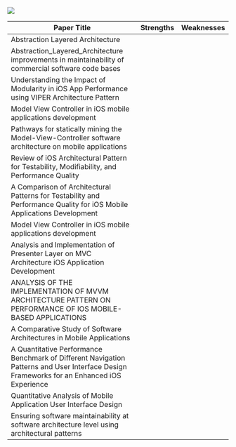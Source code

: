 ![](https://iso25000.com/images/figures/iso_25010_en.png)

| Paper Title | Strengths | Weaknesses |
| --- | --- | --- |
| Abstraction Layered Architecture |  |  |  |
| Abstraction_Layered_Architecture improvements in maintainability of commercial software code bases |  |  |  |
| Understanding the Impact of Modularity in iOS App Performance using VIPER Architecture Pattern |  |  |  |
| Model View Controller in iOS mobile applications development |  |  |
| Pathways for statically mining the Model-View-Controller software architecture on mobile applications |  |  |
| Review of iOS Architectural Pattern for Testability, Modifiability, and Performance Quality |  |  |
| A Comparison of Architectural Patterns for Testability and Performance Quality for iOS Mobile Applications Development |  |  |
| Model View Controller in iOS mobile applications development |||
| Analysis and Implementation of Presenter Layer on MVC Architecture iOS Application Development |||
| ANALYSIS OF THE IMPLEMENTATION OF MVVM ARCHITECTURE PATTERN ON PERFORMANCE OF IOS MOBILE-BASED APPLICATIONS |||
| A Comparative Study of Software Architectures in Mobile Applications |||
| A Quantitative Performance Benchmark of Different Navigation Patterns and User Interface Design Frameworks for an Enhanced iOS Experience |||
| Quantitative Analysis of Mobile Application User Interface Design |||
| Ensuring software maintainability at software architecture level using architectural patterns |||
